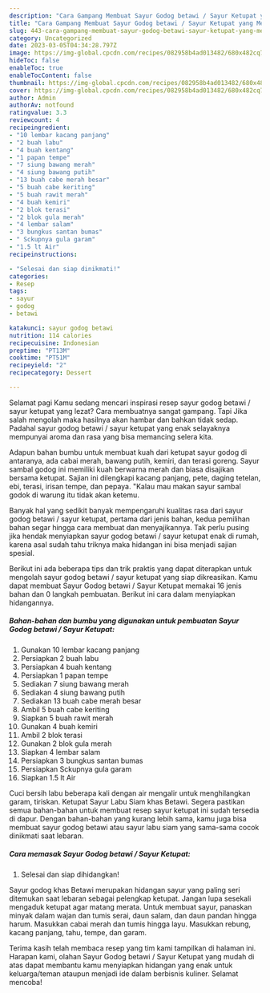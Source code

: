 ```yaml
---
description: "Cara Gampang Membuat Sayur Godog betawi / Sayur Ketupat yang Menggugah Selera, Buat Buka Puasa}"
title: "Cara Gampang Membuat Sayur Godog betawi / Sayur Ketupat yang Menggugah Selera, Buat Buka Puasa}"
slug: 443-cara-gampang-membuat-sayur-godog-betawi-sayur-ketupat-yang-menggugah-selera-buat-buka-puasa
category: Uncategorized
date: 2023-03-05T04:34:28.797Z
image: https://img-global.cpcdn.com/recipes/082958b4ad013482/680x482cq70/sayur-godog-betawi-sayur-ketupat-foto-resep-utama.jpg
hideToc: false
enableToc: true
enableTocContent: false
thumbnail: https://img-global.cpcdn.com/recipes/082958b4ad013482/680x482cq70/sayur-godog-betawi-sayur-ketupat-foto-resep-utama.jpg
cover: https://img-global.cpcdn.com/recipes/082958b4ad013482/680x482cq70/sayur-godog-betawi-sayur-ketupat-foto-resep-utama.jpg
author: Admin
authorAv: notfound
ratingvalue: 3.3
reviewcount: 4
recipeingredient:
- "10 lembar kacang panjang"
- "2 buah labu"
- "4 buah kentang"
- "1 papan tempe"
- "7 siung bawang merah"
- "4 siung bawang putih"
- "13 buah cabe merah besar"
- "5 buah cabe keriting"
- "5 buah rawit merah"
- "4 buah kemiri"
- "2 blok terasi"
- "2 blok gula merah"
- "4 lembar salam"
- "3 bungkus santan bumas"
- " Sckupnya gula garam"
- "1.5 lt Air"
recipeinstructions:

- "Selesai dan siap dinikmati!"
categories:
- Resep
tags:
- sayur
- godog
- betawi

katakunci: sayur godog betawi 
nutrition: 114 calories
recipecuisine: Indonesian
preptime: "PT13M"
cooktime: "PT51M"
recipeyield: "2"
recipecategory: Dessert

---
```



Selamat pagi Kamu sedang mencari inspirasi resep sayur godog betawi / sayur ketupat yang lezat? Cara membuatnya sangat gampang. Tapi Jika salah mengolah maka hasilnya akan hambar dan bahkan tidak sedap. Padahal sayur godog betawi / sayur ketupat yang enak selayaknya mempunyai aroma dan rasa yang bisa memancing selera kita.


Adapun bahan bumbu untuk membuat kuah dari ketupat sayur godog di antaranya, ada cabai merah, bawang putih, kemiri, dan terasi goreng. Sayur sambal godog ini memiliki kuah berwarna merah dan biasa disajikan bersama ketupat. Sajian ini dilengkapi kacang panjang, pete, daging tetelan, ebi, terasi, irisan tempe, dan pepaya. &#34;Kalau mau makan sayur sambal godok di warung itu tidak akan ketemu.

Banyak hal yang sedikit banyak mempengaruhi kualitas rasa dari sayur godog betawi / sayur ketupat, pertama dari jenis bahan, kedua pemilihan bahan segar hingga cara membuat dan menyajikannya. Tak perlu pusing jika hendak menyiapkan sayur godog betawi / sayur ketupat enak di rumah, karena asal sudah tahu triknya maka hidangan ini bisa menjadi sajian spesial.


Berikut ini ada beberapa tips dan trik praktis yang dapat diterapkan untuk mengolah sayur godog betawi / sayur ketupat yang siap dikreasikan. Kamu dapat membuat Sayur Godog betawi / Sayur Ketupat memakai 16 jenis bahan dan 0 langkah pembuatan. Berikut ini cara dalam menyiapkan hidangannya.

<!--inarticleads1-->

##### Bahan-bahan dan bumbu yang digunakan untuk pembuatan Sayur Godog betawi / Sayur Ketupat:

1. Gunakan 10 lembar kacang panjang
1. Persiapkan 2 buah labu
1. Persiapkan 4 buah kentang
1. Persiapkan 1 papan tempe
1. Sediakan 7 siung bawang merah
1. Sediakan 4 siung bawang putih
1. Sediakan 13 buah cabe merah besar
1. Ambil 5 buah cabe keriting
1. Siapkan 5 buah rawit merah
1. Gunakan 4 buah kemiri
1. Ambil 2 blok terasi
1. Gunakan 2 blok gula merah
1. Siapkan 4 lembar salam
1. Persiapkan 3 bungkus santan bumas
1. Persiapkan  Sckupnya gula garam
1. Siapkan 1.5 lt Air


Cuci bersih labu beberapa kali dengan air mengalir untuk menghilangkan garam, tiriskan. Ketupat Sayur Labu Siam khas Betawi. Segera pastikan semua bahan-bahan untuk membuat resep sayur ketupat ini sudah tersedia di dapur. Dengan bahan-bahan yang kurang lebih sama, kamu juga bisa membuat sayur godog betawi atau sayur labu siam yang sama-sama cocok dinikmati saat lebaran. 

<!--inarticleads2-->

##### Cara memasak Sayur Godog betawi / Sayur Ketupat:


1. Selesai dan siap dihidangkan!

Sayur godog khas Betawi merupakan hidangan sayur yang paling seri ditemukan saat lebaran sebagai pelengkap ketupat. Jangan lupa sesekali mengaduk ketupat agar matang merata. Untuk membuat sayur, panaskan minyak dalam wajan dan tumis serai, daun salam, dan daun pandan hingga harum. Masukkan cabai merah dan tumis hingga layu. Masukkan rebung, kacang panjang, tahu, tempe, dan garam. 

Terima kasih telah membaca resep yang tim kami tampilkan di halaman ini. Harapan kami, olahan Sayur Godog betawi / Sayur Ketupat yang mudah di atas dapat membantu kamu menyiapkan hidangan yang enak untuk keluarga/teman ataupun menjadi ide dalam berbisnis kuliner. Selamat mencoba!
